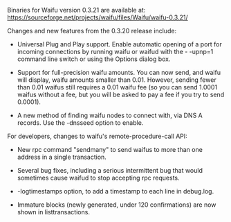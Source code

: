 Binaries for Waifu version 0.3.21 are available at:
  https://sourceforge.net/projects/waifu/files/Waifu/waifu-0.3.21/

Changes and new features from the 0.3.20 release include:

* Universal Plug and Play support.  Enable automatic opening of a port for incoming connections by running waifu or waifud with the - -upnp=1 command line switch or using the Options dialog box.

* Support for full-precision waifu amounts.  You can now send, and waifu will display, waifu amounts smaller than 0.01.  However, sending fewer than 0.01 waifus still requires a 0.01 waifu fee (so you can send 1.0001 waifus without a fee, but you will be asked to pay a fee if you try to send 0.0001).

* A new method of finding waifu nodes to connect with, via DNS A records. Use the -dnsseed option to enable.

For developers, changes to waifu's remote-procedure-call API:

* New rpc command "sendmany" to send waifus to more than one address in a single transaction.

* Several bug fixes, including a serious intermittent bug that would sometimes cause waifud to stop accepting rpc requests. 

* -logtimestamps option, to add a timestamp to each line in debug.log.

* Immature blocks (newly generated, under 120 confirmations) are now shown in listtransactions.
